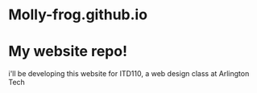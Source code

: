 # Molly-frog.github.io 

# My website repo!

i'll be developing this website for
ITD110, a web design class at Arlington Tech

